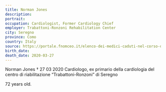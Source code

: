 ```yaml
---
title: Norman Jones
description: 
portrait: 
occupation: Cardiologist, Former Cardiology Chief
employer: Trabattoni-Ronzoni Rehabilitation Center
city: Seregno
province: Como
country: Italy
source: https://portale.fnomceo.it/elenco-dei-medici-caduti-nel-corso-dellepidemia-di-covid-19/
birth_date: 
death_date: 2020-03-27
---
```


Norman Jones † 27 03 2020
Cardiologo, ex primario della cardiologia del centro di riabilitazione “Trabattoni-Ronzoni” di Seregno

72 years old.